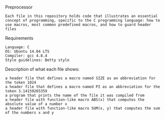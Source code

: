 Preprocessor

    Each file in this repository holds code that illustrates an essential concept of programming, specific to the C programming language: how to use macros, most common predefined macros, and how to guard header files

Requirements

    Language: C
    OS: Ubuntu 14.04 LTS
    Compiler: gcc 4.8.4
    Style guidelines: Betty style

Description of what each file shows:

    a header file that defines a macro named SIZE as an abbreviation for the token 1024
    a header file that defines a macro named PI as an abbreviation for the token 3.14159265359
    a program that prints the name of the file it was compiled from
    a header file with function-like macro ABS(x) that computes the absolute value of a number x
    a header file with function-like macro SUM(x, y) that computes the sum of the numbers x and y

